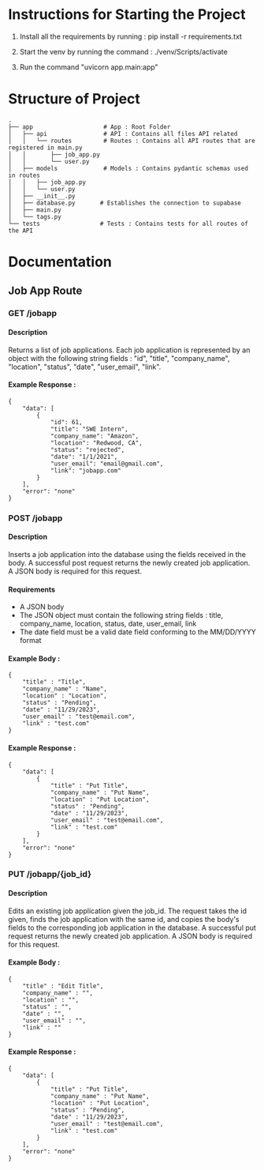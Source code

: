 
# Instructions for Starting the Project

1. Install all the requirements by running : pip install -r requirements.txt 

2. Start the venv by running the command : ./venv/Scripts/activate

3. Run the command "uvicorn app.main:app"


  

# Structure of Project

	.
	├── app                    # App : Root Folder
	│   ├── api                # API : Contains all files API related
	│   │   └── routes         # Routes : Contains all API routes that are registered in main.py
	│   │       ├── job_app.py
	│   │       └── user.py
	│   ├── models             # Models : Contains pydantic schemas used in routes
	│   │   ├── job_app.py
	│   │   └── user.py
	│   ├── __init__.py
	│   ├── database.py       # Establishes the connection to supabase
	│   ├── main.py
	│   └── tags.py
	└── tests                 # Tests : Contains tests for all routes of the API
	
# Documentation
## Job App Route
### GET /jobapp
#### Description
Returns a list of job applications. Each job application is represented by an object with the following string fields : "id", "title", "company_name", "location", "status", "date", "user_email", "link".

#### Example Response : 

    {
		"data": [
			{
				"id": 61,
				"title": "SWE Intern",
				"company_name": "Amazon",
				"location": "Redwood, CA",
				"status": "rejected",
				"date": "1/1/2021",
				"user_email": "email@gmail.com",
				"link": "jobapp.com"
			}
		],
		"error": "none"
    }

### POST /jobapp
#### Description
Inserts a job application into the database using the fields received in the body. A successful post request returns the newly created job application. A JSON body is required for this request.

#### Requirements
- A JSON body
- The JSON object must contain the following string fields : title, company_name, location, status, date, user_email, link
- The date field must be a valid date field conforming to the MM/DD/YYYY format

#### Example Body :
	{
		"title" : "Title",
		"company_name" : "Name",
		"location" : "Location",
		"status" : "Pending",
		"date" : "11/29/2023",
		"user_email" : "test@email.com",
		"link" : "test.com"
	}

#### Example Response : 
    {
		"data": [
			{
				"title" : "Put Title",
				"company_name" : "Put Name",
				"location" : "Put Location",
				"status" : "Pending",
				"date" : "11/29/2023",
				"user_email" : "test@email.com",
				"link" : "test.com"
			}
		],
		"error": "none"
    }

### PUT /jobapp/{job_id}
#### Description
Edits an existing job application given the job_id. The request takes the id given, finds the job application with the same id, and copies the body's fields to the corresponding job application in the database. A successful put request returns the newly created job application. A JSON body is required for this request.

#### Example Body :
	{
		"title" : "Edit Title",
		"company_name" : "",
		"location" : "",
		"status" : "",
		"date" : "",
		"user_email" : "",
		"link" : ""
	}

#### Example Response : 
    {
		"data": [
			{
				"title" : "Put Title",
				"company_name" : "Put Name",
				"location" : "Put Location",
				"status" : "Pending",
				"date" : "11/29/2023",
				"user_email" : "test@email.com",
				"link" : "test.com"
			}
		],
		"error": "none"
    }